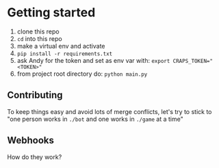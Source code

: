 # Getting started

1) clone this repo
2) `cd` into this repo 
3) make a virtual env and activate
4) `pip install -r requirements.txt`
5) ask Andy for the token and set as env var with: `export CRAPS_TOKEN="<TOKEN>"`
6) from project root directory do: `python main.py` 

## Contributing
To keep things easy and avoid lots of merge conflicts, let's try to stick to "one person works in `./bot` and one works in `./game` at a time"

## Webhooks
How do they work?
